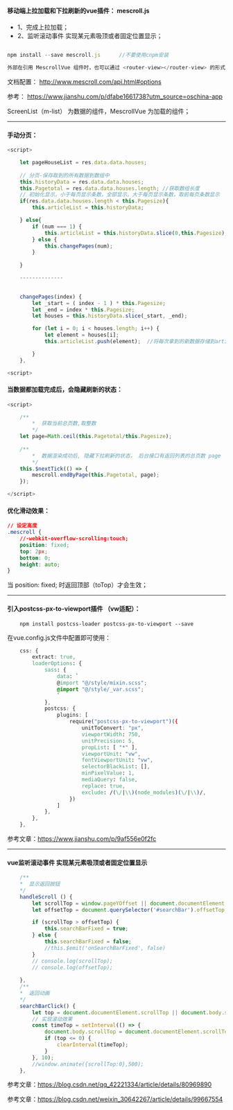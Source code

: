 #### 移动端上拉加载和下拉刷新的vue插件： mescroll.js

- 1、完成上拉加载；
- 2、监听滚动事件 实现某元素吸顶或者固定位置显示；

```js

npm install --save mescroll.js      //不要使用cnpm安装

外部在引用 MescrollVue 组件时，也可以通过 <router-view></router-view> 的形式展示出来；

```

文档配置： http://www.mescroll.com/api.html#options

参考： https://www.jianshu.com/p/dfabe1661738?utm_source=oschina-app

ScreenList（m-list） 为数据的组件，MescrollVue 为加载的组件；

---

#### 手动分页：
```js
<script>

    let pageHouseList = res.data.data.houses;
    
    // 分页-保存取到的所有数据到数组中
    this.historyData = res.data.data.houses;
    this.Pagetotal = res.data.data.houses.length; //获取数组长度
    // 初始化显示，小于每页显示条数，全部显示，大于每页显示条数，取前每页条数显示
    if(res.data.data.houses.length < this.Pagesize){
        this.articleList = this.historyData;

    } else{
        if (num === 1) {
            this.articleList = this.historyData.slice(0,this.Pagesize);
        } else {
            this.changePages(num);
        }
        
    }

    --------------

    
    changePages(index) {
        let _start = ( index - 1 ) * this.Pagesize;
        let _end = index * this.Pagesize;
        let houses = this.historyData.slice(_start, _end);

        for (let i = 0; i < houses.length; i++) {
            let element = houses[i];
            this.articleList.push(element);  //将每次拿到的新数据存储到articleList中

        }
    },

<script>
```

#### 当数据都加载完成后，会隐藏刷新的状态：

```js
<script>

    /**
        *  获取当前总页数,取整数
        */
    let page=Math.ceil(this.Pagetotal/this.Pagesize);
    
    /**
        *  数据渲染成功后, 隐藏下拉刷新的状态， 后台接口有返回列表的总页数 page
        */
    this.$nextTick(() => {
        mescroll.endByPage(this.Pagetotal, page);
    });

</script>
```
#### 优化滑动效果：
```css
// 设定高度
.mescroll {
    //-webkit-overflow-scrolling:touch;
    position: fixed;
    top: 2px;
    bottom: 0;
    height: auto;
}

```
当 position: fixed; 时返回顶部（toTop）才会生效；

---

#### 引入postcss-px-to-viewport插件 （vw适配）：

```
    npm install postcss-loader postcss-px-to-viewport --save
```

在vue.config.js文件中配置即可使用：
```css
    css: {
        extract: true, 
        loaderOptions: {
            sass: {
                data: `
                @import "@/style/mixin.scss";
                @import "@/style/_var.scss";
                `
            },
            postcss: {
                plugins: [
                    require("postcss-px-to-viewport")({
                        unitToConvert: "px",
                        viewportWidth: 750,
                        unitPrecision: 5,
                        propList: [ "*" ],
                        viewportUnit: "vw",
                        fontViewportUnit: "vw",
                        selectorBlackList: [],
                        minPixelValue: 1,
                        mediaQuery: false,
                        replace: true,
                        exclude: /(\/|\\)(node_modules)(\/|\\)/,
                    })
                ]
            },
        },
    },
```

参考文章：https://www.jianshu.com/p/9af556e0f2fc

---

#### vue监听滚动事件 实现某元素吸顶或者固定位置显示

```js
    /**
    *  显示返回按钮
    */
    handleScroll () {
        let scrollTop = window.pageYOffset || document.documentElement.scrollTop || document.body.scrollTop;
        let offsetTop = document.querySelector('#searchBar').offsetTop;

        if (scrollTop > offsetTop) {
            this.searchBarFixed = true;
        } else {
            this.searchBarFixed = false;
            //this.$emit('onSearchBarFixed', false)
        }
        // console.log(scrollTop);
        // console.log(offsetTop);
        
    },
    /**
    *  返回动画
    */
    searchBarClick() {
        let top = document.documentElement.scrollTop || document.body.scrollTop;
        // 实现滚动效果 
        const timeTop = setInterval(() => {
            document.body.scrollTop = document.documentElement.scrollTop = top -= 50;
            if (top <= 0) {
                clearInterval(timeTop);
            }
        }, 10);
        //window.animate({scrollTop:0},500);
    },
```

参考文章：https://blog.csdn.net/qq_42221334/article/details/80969890

参考文章：https://blog.csdn.net/weixin_30642267/article/details/99667554